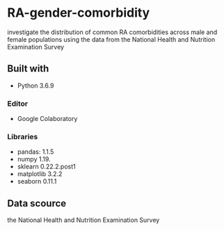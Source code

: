 # RA-gender-comorbidity
investigate the distribution of common RA comorbidities across male and female populations using the data from the National Health and Nutrition Examination Survey

## Built with 
* Python 3.6.9
### Editor 
* Google Colaboratory
### Libraries 
* pandas: 1.1.5
* numpy 1.19.
* sklearn 0.22.2.post1
* matplotlib 3.2.2
* seaborn 0.11.1

## Data scource
the National Health and Nutrition Examination Survey
